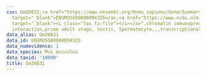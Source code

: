 ```yaml
---
csv: Gm20831,<a href="https://www.ensembl.org/Homo_sapiens/Gene/Summary?db=core;g=ENSMUSG00000094325"
  target="_blank">ENSMUSG00000094325</a>,<a href="https://www.ncbi.nlm.nih.gov/pubmed/25450459"
  target="_blank"><i class="fas fa-file"></i></a>",chromatin immunoprecipitation assay,direct
  interaction,prime adult stage, testis, Spermatocyte,,,transcriptional regulation,
data_alias: Gm20831
data_id: ENSMUSG00000094325
data_numevidence: 1
data_species: Mus musculus
data_taxid: '10090'
title: Gm20831
---
```

